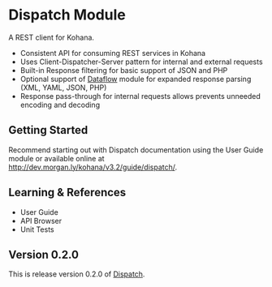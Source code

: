 # Dispatch Module

A REST client for Kohana. 

- Consistent API for consuming REST services in Kohana
- Uses Client-Dispatcher-Server pattern for internal and external requests
- Built-in Response filtering for basic support of JSON and PHP
- Optional support of [Dataflow](https://github.com/michealmorgan/kohana-dataflow) module for 
expanded response parsing (XML, YAML, JSON, PHP)
- Response pass-through for internal requests allows prevents unneeded encoding and decoding

## Getting Started

Recommend starting out with Dispatch documentation using the User Guide module or available 
online at http://dev.morgan.ly/kohana/v3.2/guide/dispatch/.

## Learning & References

- User Guide
- API Browser
- Unit Tests

## Version 0.2.0

This is release version 0.2.0 of [Dispatch](https://github.com/michealmorgan/kohana-dispatch).
